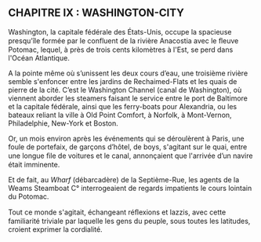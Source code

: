 ## CHAPITRE IX : WASHINGTON-CITY

Washington, la capitale fédérale des États-Unis, occupe la spacieuse presqu'île
formée par le confluent de la rivière Anacostia avec le ﬂeuve Potomac, lequel,
à près de trois cents kilomètres à l'Est, se perd dans l'Océan Atlantique.

A la pointe même où s’unissent les deux cours d’eau, une troisième rivière semble s'enfoncer entre les jardins de Rechaimed-Flats et les quais de pierre de la cité. C’est le Washington Channel (canal de Washington), où viennent aborder les steamers faisant le service entre le port de Baltimore et la capitale fédérale, ainsi que les ferry-boats pour Alexandria, ou les bateaux reliant la ville à Old Point Comfort, à Norfolk, à Mont-Vernon, Philadelphie, New-York et Boston.

Or, un mois environ après les événements qui se déroulèrent à Paris, une
foule de portefaix, de garçons d’hôtel, de boys, s'agitant sur le quai, entre
une longue ﬁle de voitures et le canal, annonçaient que l'arrivée d’un navire était imminente.

Et de fait, au _Wharf_ (débarcadère) de la Septième-Rue, les agents de la
Weams Steamboat C° interrogeaient de regards impatients le cours lointain
du Potomac.

Tout ce monde s'agitait, échangeant réﬂexions et lazzis, avec cette familiarité triviale par laquelle les gens du peuple, sous toutes les latitudes, croient exprimer la cordialité.
